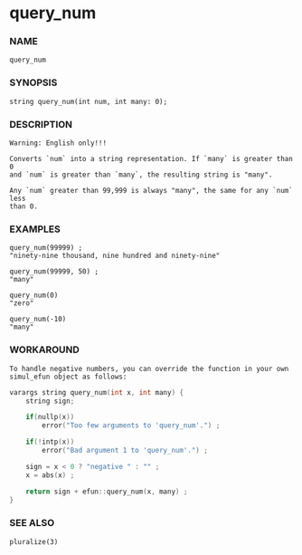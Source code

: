 # query_num

### NAME

    query_num

### SYNOPSIS

    string query_num(int num, int many: 0);

### DESCRIPTION

    Warning: English only!!!

    Converts `num` into a string representation. If `many` is greater than 0
    and `num` is greater than `many`, the resulting string is "many".

    Any `num` greater than 99,999 is always "many", the same for any `num` less
    than 0.

### EXAMPLES
    query_num(99999) ;
    "ninety-nine thousand, nine hundred and ninety-nine"

    query_num(99999, 50) ;
    "many"

    query_num(0)
    "zero"

    query_num(-10)
    "many"

### WORKAROUND

    To handle negative numbers, you can override the function in your own
    simul_efun object as follows:
```c
varargs string query_num(int x, int many) {
    string sign;

    if(nullp(x))
        error("Too few arguments to 'query_num'.") ;

    if(!intp(x))
        error("Bad argument 1 to 'query_num'.") ;

    sign = x < 0 ? "negative " : "" ;
    x = abs(x) ;

    return sign + efun::query_num(x, many) ;
}
````

### SEE ALSO

    pluralize(3)
